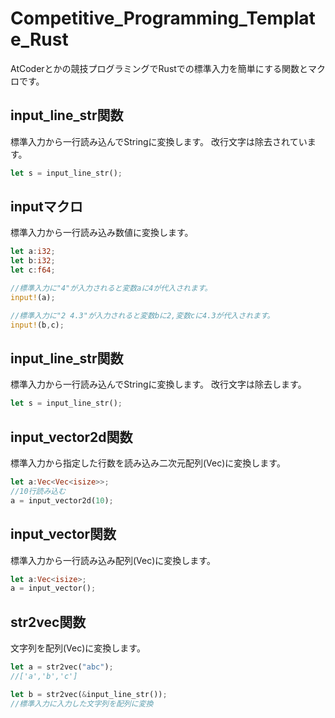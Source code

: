 # Competitive_Programming_Template_Rust
AtCoderとかの競技プログラミングでRustでの標準入力を簡単にする関数とマクロです。

## input_line_str関数
標準入力から一行読み込んでStringに変換します。
改行文字は除去されています。
```Rust
let s = input_line_str();
```

## inputマクロ
標準入力から一行読み込み数値に変換します。
```Rust
let a:i32;
let b:i32;
let c:f64;

//標準入力に"4"が入力されると変数aに4が代入されます。
input!(a);

//標準入力に"2 4.3"が入力されると変数bに2,変数cに4.3が代入されます。
input!(b,c);
```

## input_line_str関数
標準入力から一行読み込んでStringに変換します。
改行文字は除去します。
```Rust
let s = input_line_str();
```

## input_vector2d関数
標準入力から指定した行数を読み込み二次元配列(Vec)に変換します。
```Rust
let a:Vec<Vec<isize>>;
//10行読み込む
a = input_vector2d(10);
```

## input_vector関数
標準入力から一行読み込み配列(Vec)に変換します。
```Rust
let a:Vec<isize>;
a = input_vector();
```

## str2vec関数
文字列を配列(Vec<char>)に変換します。
```Rust
let a = str2vec("abc");
//['a','b','c']

let b = str2vec(&input_line_str());
//標準入力に入力した文字列を配列に変換

